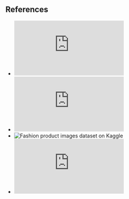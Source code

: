 ## References

* ![DeepFashion](https://www.cv-foundation.org/openaccess/content_cvpr_2016/papers/Liu_DeepFashion_Powering_Robust_CVPR_2016_paper.pdf)
* ![DeepFashion Supplementary paper](https://liuziwei7.github.io/papers/deepfashion_supp.pdf)
* ![Fashion product images dataset on Kaggle](https://www.kaggle.com/paramaggarwal/fashion-product-images-dataset/kernels)
* ![Large Scale Fine-Grained Categorization and Domain-Specific Transfer Learning](https://vision.cornell.edu/se3/wp-content/uploads/2018/03/FGVC_CVPR_2018.pdf)
